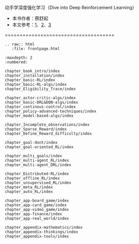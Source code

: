 动手学深度强化学习（Dive into Deep Reinforcement Learning）

- 本书作者：蔡舒起
- 本文参考：[1]、[2]、[3]


=====================================

```eval_rst
.. raw:: html
   :file: frontpage.html
```

```toc
:maxdepth: 2
:numbered:

chapter_book_intro/index
chapter_installation/index
chapter_basic-RL/index
chapter_basic-RL-algs/index
chapter_Eligibility_Trace/index

chapter_actor-critic-algs/index
chapter_basic-DRL&DQN-algs/index
chapter_continous-control/index
chapter_policy-advanced-techniques/index
chapter_model-based-algs/index

chapter_Incomplete_observations/index
chapter_Sparse_Reward/index
chapter_Define_Reward_difficulty/index

chapter_goal-dont/index
chapter_goal-oriented_RL/index

chapter_multi_goals/index
chapter_multi-agent_RL/index
chapter_multi-agent_DRL/index

chapter_Distributed-RL/index
chapter_offline_RL/index
chapter_unsupervised_RL/index
chapter_meta_RL/index
chapter_auto_RL/index

chapter_app-board_game/index
chapter_app-card_game/index
chapter_app-video_game/index
chapter_app-finance/index
chapter_app-real_world/index

chapter_appendix-mathematics/index
chapter_appendix-thinkings/index
chapter_appendix-tools/index
```

[1]: https://github.com/d2l-ai/d2l-en/edit/master/chapter_reinforcement-learning/index.md
[2]: https://github.com/d2l-ai/d2l-en/edit/master/index.md
[3]: https://github.com/openmlsys/openmlsys-zh/blob/main/index.md
